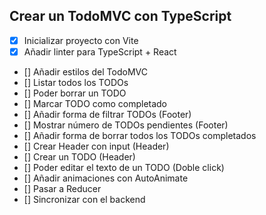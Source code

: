 ## Crear un TodoMVC con TypeScript

 - [x] Inicializar proyecto con Vite
 - [x] Añadir linter para TypeScript + React
 - [] Añadir estilos del TodoMVC
 - [] Listar todos los TODOs
 - [] Poder borrar un TODO
 - [] Marcar TODO como completado
 - [] Añadir forma de filtrar TODOs (Footer)
 - [] Mostrar número de TODOs pendientes (Footer)
 - [] Añadir forma de borrar todos los TODOs completados
 - [] Crear Header con input (Header)
 - [] Crear un TODO (Header)
 - [] Poder editar el texto de un TODO (Doble click)
 - [] Añadir animaciones con AutoAnimate
 - [] Pasar a Reducer
 - [] Sincronizar con el backend
